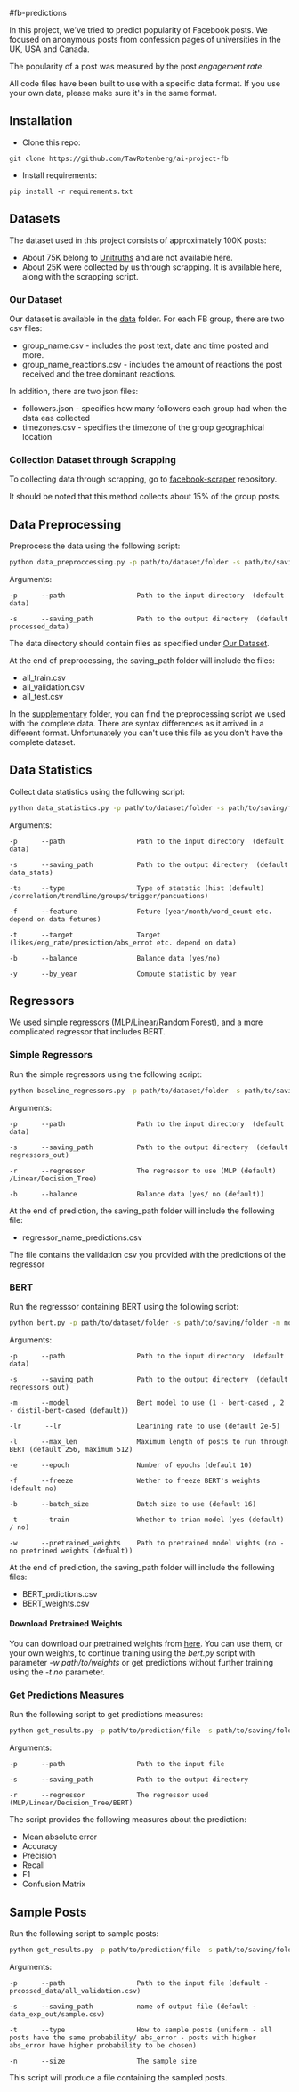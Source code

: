 #fb-predictions

In this project, we've tried to predict popularity of Facebook posts. 
We focused on anonymous posts from confession pages of universities in the UK, USA and Canada. 

The popularity of a post was measured by the post *engagement rate*.

All code files have been built to use with a specific data format. If you use your own data, please make sure it's in the same format.

## Installation
* Clone this repo:
```
git clone https://github.com/TavRotenberg/ai-project-fb
```

* Install requirements:
```
pip install -r requirements.txt
```
## Datasets
The dataset used in this project consists of approximately 100K posts:
* About 75K belong to [Unitruths](https://www.facebook.com/unitruthz/) and are not available here.
* About 25K were collected by us through scrapping. It is available here, along with the scrapping script.

### Our Dataset
Our dataset is available in the [data](data) folder. 
For each FB group, there are two csv files:
* group_name.csv - includes the post text, date and time posted and more.
* group_name_reactions.csv - includes the amount of reactions the post received and the tree dominant reactions.

In addition, there are two json files:
* followers.json - specifies how many followers each group had when the data eas collected
* timezones.csv - specifies the timezone of the group geographical location

### Collection Dataset through Scrapping
To collecting data through scrapping, go to [facebook-scraper](https://github.com/fb-predictions/facebook-scraper) repository.

It should be noted that this method collects about 15% of the group posts.

## Data Preprocessing
Preprocess the data using the following script:
```bash
python data_preproccessing.py -p path/to/dataset/folder -s path/to/saving/folder
```
Arguments:
```
-p      --path 	                Path to the input directory  (default data)

-s      --saving_path 	        Path to the output directory  (default processed_data)
```

The data directory should contain files as specified under [Our Dataset](#our-dataset).


At the end of preprocessing, the saving_path folder will include the files:
* all_train.csv
* all_validation.csv
* all_test.csv

In the [supplementary](supplamentary) folder, you can find the preprocessing script we used with the complete data. There are syntax differences as it arrived in a different format. Unfortunately you can't use this file as you don't have the complete dataset. 

## Data Statistics
Collect data statistics using the following script:
```bash
python data_statistics.py -p path/to/dataset/folder -s path/to/saving/folder -t stat_type -f feature -t target
```
Arguments:
```
-p      --path 	                Path to the input directory  (default data)

-s      --saving_path 	        Path to the output directory  (default data_stats)

-ts     --type 	                Type of statstic (hist (default) /correlation/trendline/groups/trigger/pancuations)

-f      --feature               Feture (year/month/word_count etc. depend on data fetures)

-t      --target                Target (likes/eng_rate/presiction/abs_errot etc. depend on data)

-b      --balance               Balance data (yes/no)
    
-y      --by_year               Compute statistic by year
```

## Regressors
We used simple regressors (MLP/Linear/Random Forest), and a more complicated regressor that includes BERT.
### Simple Regressors
Run the simple regressors using the following script:
```bash
python baseline_regressors.py -p path/to/dataset/folder -s path/to/saving/folder -r regressor
```
Arguments:
```
-p      --path 	                Path to the input directory  (default data)

-s      --saving_path 	        Path to the output directory  (default regressors_out)

-r      --regressor             The regressor to use (MLP (default) /Linear/Decision_Tree)

-b      --balance               Balance data (yes/ no (default))
```
At the end of prediction, the saving_path folder will include the following file:
* regressor_name_predictions.csv

The file contains the validation csv you provided with the predictions of the regressor
### BERT
Run the regresssor containing BERT using the following script:
```bash
python bert.py -p path/to/dataset/folder -s path/to/saving/folder -m model -lr learning_rate -e epochs -b batch_size -n name
```
Arguments:
```
-p      --path 	                Path to the input directory  (default data)

-s      --saving_path 	        Path to the output directory  (default regressors_out)

-m      --model                 Bert model to use (1 - bert-cased , 2 - distil-bert-cased (default))

-lr      --lr                   Learining rate to use (default 2e-5)

-l      --max_len               Maximum length of posts to run through BERT (default 256, maximum 512)

-e      --epoch                 Number of epochs (default 10)

-f      --freeze                Wether to freeze BERT's weights (default no)

-b      --batch_size            Batch size to use (default 16)

-t      --train                 Whether to trian model (yes (default) / no)

-w      --pretrained_weights    Path to pretrained model wights (no - no pretrined weights (defualt))

```
At the end of prediction, the saving_path folder will include the following files:
* BERT_prdictions.csv
* BERT_weights.csv

#### Download Pretrained Weights 
You can download our pretrained weights from [here](https://drive.google.com/file/d/1xg85UJCBRyz2NMpt40YOA4GOETNctJTK/view?usp=sharing).
You can use them, or your own weights, to continue training using the *bert.py* script with parameter *-w path/to/weights* or get predictions without further training using the *-t no* parameter.

### Get Predictions Measures
Run the following script to get predictions measures:
```bash
python get_results.py -p path/to/prediction/file -s path/to/saving/folder -m model
```
Arguments:
```
-p      --path 	                Path to the input file  

-s      --saving_path 	        Path to the output directory  

-r      --regressor             The regressor used (MLP/Linear/Decision_Tree/BERT)
```

The script provides the following measures about the prediction:
* Mean absolute error
* Accuracy
* Precision
* Recall
* F1
* Confusion Matrix

## Sample Posts
Run the following script to sample posts:
```bash
python get_results.py -p path/to/prediction/file -s path/to/saving/folder -t uniform -n num_posts
```
Arguments:
```
-p      --path 	                Path to the input file (default - prcossed_data/all_validation.csv)

-s      --saving_path 	        name of output file (default - data_exp_out/sample.csv)  

-t      --type                  How to sample posts (uniform - all posts have the same probability/ abs_error - posts with higher abs_error have higher probability to be chosen)

-n      --size                  The sample size
```
This script will produce a file containing the sampled posts.

